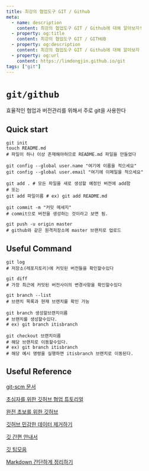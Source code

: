 ```yaml
---
title: 최강의 협업도구 GIT / Github
meta:
  - name: description
    content: 최강의 협업도구 GIT / Github에 대해 알아보자!
  - property: og:title
    content: 최강의 협업도구 GIT / GITHUB
  - property: og:description
    content: 최강의 협업도구 GIT / Github에 대해 알아보자
  - property: og:url
    content: https://limdongjin.github.io/git
tags: ["git"]
---
```

# `git/github`

효율적인 협업과 버전관리를 위해서 주로 git을 사용한다

## Quick start

```shell
git init
touch README.md
# 파일이 하나 이상 존재해야하므로 README.md 파일을 만들었다

git config --global user.name "여기에 이름을 적으세요"
git config --global user.email "여기에 이메일을 적으세요"
```

```shell
git add . # 모든 파일을 새로 생성할 예정인 버전에 add함
# 또는
git add 파일이름 # ex) git add README.md

git commit -m "커밋 메세지"
# commit으로 버전을 생성하는 것이라고 보면 됨.

git push -u origin master
# github와 같은 원격저장소에 master 브랜치로 업로드
```

## Useful Command

```shell
git log
# 저장소(레포지토리)에 커밋된 버전들을 확인할수있다

git diff
# 가장 최근에 커밋된 버전사이의 변경사항을 확인할수있다

git branch --list
# 브랜치 목록과 현재 브랜치를 확인 가능

git branch 생성할브랜치이름
# 브랜치를 생성할수있다.
# ex) git branch itisbranch

git checkout 브랜치이름
# 해당 브랜치로 이동할수있다.
# ex) git branch itisbranch
# 해당 예시 명령을 실행하면 itisbranch 브랜치로 이동된다.

```

## Useful Reference

[git-scm 문서](https://git-scm.com/book/ko/v2/%EC%8B%9C%EC%9E%91%ED%95%98%EA%B8%B0-%EB%B2%84%EC%A0%84-%EA%B4%80%EB%A6%AC%EB%9E%80%3F)

[초심자를 위한 깃허브 협업 튜토리얼](https://milooy.wordpress.com/2017/06/21/working-together-with-github-tutorial/)

[완전 초보를 위한 깃허브](https://nolboo.kim/blog/2013/10/06/github-for-beginner/)

[깃허브 민감한 데이터 제거하기](http://minsone.github.io/git/github-advanced-remove-sensitive-data)

[깃 간편 안내서](https://rogerdudler.github.io/git-guide/index.ko.html)

[깃 팁모음](https://github.com/mingrammer/git-tips)

[Markdown 간단하게 정리하기](http://blog.eomdev.com/github/2015/12/11/github-markdown.html])

<TagLinks />

<ClientOnly>
<Disqus />
</ClientOnly>
